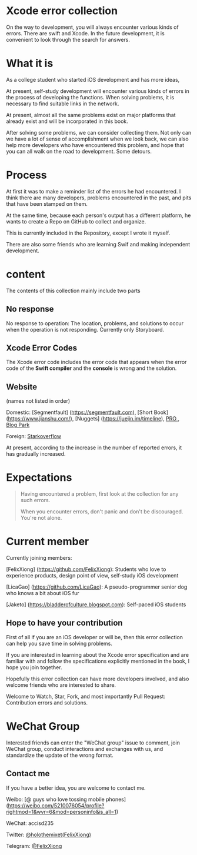 # Xcode error collection



On the way to development, you will always encounter various kinds of errors. There are swift and Xcode.
In the future development, it is convenient to look through the search for answers.

# What it is

As a college student who started iOS development and has more ideas,

At present, self-study development will encounter various kinds of errors in the process of developing the functions. When solving problems, it is necessary to find suitable links in the network.

At present, almost all the same problems exist on major platforms that already exist and will be incorporated in this book.

After solving some problems, we can consider collecting them. Not only can we have a lot of sense of accomplishment when we look back, we can also help more developers who have encountered this problem, and hope that you can all walk on the road to development. Some detours.

# Process

At first it was to make a reminder list of the errors he had encountered. I think there are many developers, problems encountered in the past, and pits that have been stamped on them.

At the same time, because each person's output has a different platform, he wants to create a Repo on GitHub to collect and organize.

This is currently included in the Repository, except I wrote it myself.

There are also some friends who are learning Swif and making independent development.

# content

The contents of this collection mainly include two parts

## No response

No response to operation: The location, problems, and solutions to occur when the operation is not responding.
Currently only Storyboard.

## Xcode Error Codes

The Xcode error code includes the error code that appears when the error code of the **Swift compiler** and the **console** is wrong and the solution.

## Website

(names not listed in order)

Domestic: [Segmentfault] (https://segmentfault.com), [Short Book] (https://www.jianshu.com/), [Nuggets] (https://juejin.im/timeline), [PRO ](http://blog.csdn.net) , [Blog Park](https://www.cnblogs.com)

Foreign: [Starkoverflow](https://stackoverflow.com)

At present, according to the increase in the number of reported errors, it has gradually increased.

# Expectations

> Having encountered a problem, first look at the collection for any such errors.
>
> When you encounter errors, don't panic and don't be discouraged. You're not alone.

# Current member

Currently joining members:

[FelixXiong] (https://github.com/FelixXiong): Students who love to experience products, design point of view, self-study iOS development

[LicaGao] (https://github.com/LicaGao): A pseudo-programmer senior dog who knows a bit about iOS fur

[Jaketo] (https://bladderofculture.blogspot.com): Self-paced iOS students

## Hope to have your contribution

First of all if you are an iOS developer or will be, then this error collection can help you save time in solving problems.

If you are interested in learning about the Xcode error specification and are familiar with and follow the specifications explicitly mentioned in the book, I hope you join together.

Hopefully this error collection can have more developers involved, and also welcome friends who are interested to share.

Welcome to Watch, Star, Fork, and most importantly Pull Request: Contribution errors and solutions.

# WeChat Group

Interested friends can enter the "WeChat group" issue to comment, join WeChat group, conduct interactions and exchanges with us, and standardize the update of the wrong format.

## Contact me

If you have a better idea, you are welcome to contact me.

Weibo: [@ guys who love tossing mobile phones] (https://weibo.com/5210076054/profile?rightmod=1&wvr=6&mod=personinfo&is_all=1)

WeChat: accisd235

Twitter: [@holothemixet(FelixXiong)](https://twitter.com/holothemixet)

Telegram: [@FelixXiong](t.me/FelixXiong)